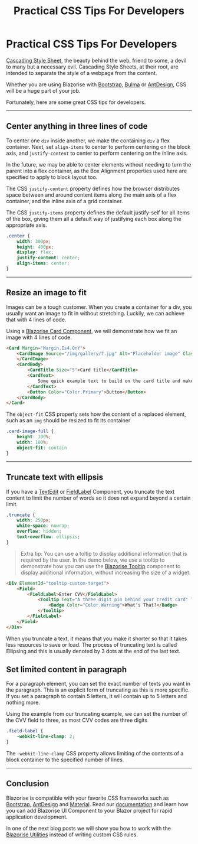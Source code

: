 ﻿---
title: Practical CSS Tips For Developers
description: In this blog post we will learn some practical tips for applying custom CSS to Blazor and Blazorise components.
permalink: /blog/practical-css-tips-for-developers
canonical: /blog/practical-css-tips-for-developers
image-url: /img/blog/2022-08-31/css.png
image-text: Practical CSS Tips For Developers
author-name: James Amattey
author-image: james
posted-on: August1 31st, 2022
read-time: 3 min
---

# Practical CSS Tips For Developers

[Cascading Style Sheet](https://developer.mozilla.org/en-US/docs/Web/CSS), the beauty behind the web, friend to some, a devil to many but a necessary evil. Cascading Style Sheets, at their root, are intended to separate the style of a webpage from the content.

Whether you are using Blazorise with [Bootstrap](https://bootstrapdemo.blazorise.com/), [Bulma](https://bulmademo.blazorise.com/) or [AntDesign](https://antdesigndemo.blazorise.com/), CSS will be a huge part of your job. 

Fortunately, here are some great CSS tips for developers.

---

## Center anything in three lines of code

To center one `div` inside another, we make the containing `div` a flex container. Next, set `align-items` to center to perform centering on the block axis, and `justify-content` to center to perform centering on the inline axis.

In the future, we may be able to center elements without needing to turn the parent into a flex container, as the Box Alignment properties used here are specified to apply to block layout too.

The CSS `justify-content` property defines how the browser distributes space between and around content items along the main axis of a flex container, and the inline axis of a grid container.

The CSS `justify-items` property defines the default justify-self for all items of the box, giving them all a default way of justifying each box along the appropriate axis.

```css
.center {
    width: 300px;
    height: 400px;
    display: flex;
    justify-content: center;
    align-items: center;
}
```

---

## Resize an image to fit

Images can be a tough customer. When you create a container for a div, you usually want an image to fit in without stretching. Luckily, we can achieve that with 4 lines of code. 

Using a [Blazorise Card Component](docs/components/card), we will demonstrate how we fit an image with 4 lines of code. 

```html
<Card Margin="Margin.Is4.OnY">
    <CardImage Source="/img/gallery/7.jpg" Alt="Placeholder image" Class="card-image-full">
    </CardImage>
    <CardBody>
        <CardTitle Size="5">Card title</CardTitle>
        <CardText>
            Some quick example text to build on the card title and make up the bulk of the card's content.
        </CardText>
        <Button Color="Color.Primary">Button</Button>
    </CardBody>
</Card>
```

The `object-fit` CSS property sets how the content of a replaced element, such as an `img` should be resized to fit its container

```css
.card-image-full {
    height: 100%;
    width: 100%;
    object-fit: contain
}
```

---

## Truncate text with ellipsis

If you have a [TextEdit](docs/components/textedit) or [FieldLabel](docs/components/field) Component, you truncate the text content to limit the number of words so it does not expand beyond a certain limit. 

```css
.truncate {
    width: 250px;
    white-space: nowrap;
    overflow: hidden;
    text-overflow: ellipsis;
}
```

> Extra tip: You can use a toltip to display additional information that is required by the user. In the demo below, we use a tooltip to demonstrate how you can use the [Blazorise Tooltip](docs/components/tooltip) component to display additional information, without increasing the size of a widget. 

```html
<Div ElementId="tooltip-custom-target">
    <Field>
        <FieldLabel>Enter CVV</FieldLabel>
            <Tooltip Text="A three digit pin behind your credit card" TriggerTargetId="tooltip-custom-target" Inline>
                <Badge Color="Color.Warning">What's That?</Badge>
            </Tooltip>
        </FieldLabel>
    </Field>
</Div>
```

When you truncate a text, it means that you make it shorter so that it takes less resources to save or load. The process of truncating text is called Ellipsing and this is usually denoted by 3 dots at the end of the last text.

## Set limited content in paragraph

For a paragraph element, you can set the exact number of texts you want in the paragraph. This is an explicit form of truncating as this is more specific. If you set a paragraph to contain 5 letters, it will contain up to 5 letters and nothing more. 

Using the example from our truncating example, we can set the number of the CVV field to three, as most CVV codes are three digits

```css
.field-label {
    -webkit-line-clamp: 2;
}
```

The `-webkit-line-clamp` CSS property allows limiting of the contents of a block container to the specified number of lines.

---

## Conclusion

Blazorise is compatible with your favorite CSS frameworks such as [Bootstrap](https://bootstrapdemo.blazorise.com/), [AntDesign](https://antdesigndemo.blazorise.com/) and [Material](https://materialdemo.blazorise.com/). Read our [documentation](https://blazorise.com/docs/components) and learn how you can add Blazorise UI Component to your Blazor project for rapid application development.

In one of the next blog posts we will show you how to work with the [Blazorise Utilities](docs/helpers/utilities) instead of writing custom CSS rules.